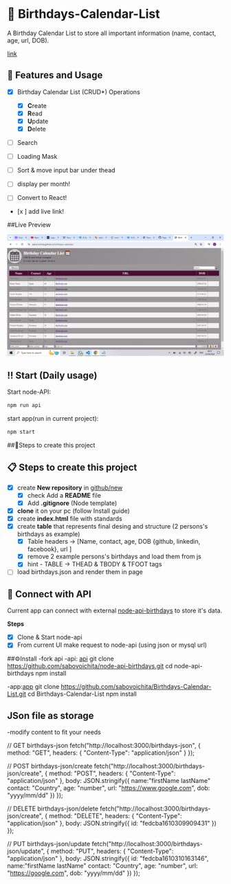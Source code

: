 # 💌 Birthdays-Calendar-List

A Birthday Calendar List to store all important information (name, contact, age, url, DOB).

[link](https://sabovoichita.github.io/birthdays-calendar/)

## 🎂 Features and Usage

- [x] Birthday Calendar List (CRUD\*) Operations

  - [x] **C**reate
  - [x] **R**ead
  - [x] **U**pdate
  - [x] **D**elete

- [ ] Search

- [ ] Loading Mask

- [ ] Sort & move input bar under thead

- [ ] display per month!

- [ ] Convert to React!

- [x ] add live link!

##Live Preview

![Preview](images/preview.png)

## ‼ Start (Daily usage)

Start node-API:

```sh
npm run api
```

start app(run in current project):

```sh
npm start
```

##📝Steps to create this project

## 📋 Steps to create this project

- [x] create **New repository** in [github/new](https://github.com/new)
  - [x] check Add a **README** file
  - [x] Add **.gitignore** (Node template)
- [x] **clone** it on your pc (follow Install guide)
- [x] create **index.html** file with standards
- [x] create **table** that represents final desing and structure (2 persons's birthdays as example)
  - [x] Table headers -> [Name, contact, age, DOB {github, linkedin, facebook}, url ]
  - [x] remove 2 example persons's birthdays and load them from js
  - [x] hint - TABLE -> THEAD & TBODY & TFOOT tags
- [ ] load birthdays.json and render them in page

## 🧩 Connect with API

Current app can connect with external [node-api-birthdays](https://github.com/sabovoichita/node-api-birthdays) to store it's data.

**Steps**

- [x] Clone & Start node-api
- [x] From current UI make request to node-api (using json or mysql url)

##⚙Install
-fork api
-api: [api](https://github.com/sabovoichita/node-api-birthdays)
git clone https://github.com/sabovoichita/node-api-birthdays.git
cd node-api-birthdays
npm install

-app:[app](https://github.com/sabovoichita/Birthdays-Calendar-List)
git clone https://github.com/sabovoichita/Birthdays-Calendar-List.git
cd Birthdays-Calendar-List
npm install

## JSon file as storage

-modify content to fit your needs

// GET birthdays-json
fetch("http://localhost:3000/birthdays-json", {
method: "GET",
headers: {
"Content-Type": "application/json"
}
});

// POST birthdays-json/create
fetch("http://localhost:3000/birthdays-json/create", {
method: "POST",
headers: {
"Content-Type": "application/json"
},
body: JSON.stringify({
name:"firstName lastName"
contact: "Country",
age: "number",
url: "https://www.google.com",
dob: "yyyy/mm/dd"
})
});

// DELETE birthdays-json/delete
fetch("http://localhost:3000/birthdays-json/create", {
method: "DELETE",
headers: {
"Content-Type": "application/json"
},
body: JSON.stringify({ id: "fedcba1610309909431" })
});

// PUT birthdays-json/update
fetch("http://localhost:3000/birthdays-json/update", {
method: "PUT",
headers: {
"Content-Type": "application/json"
},
body: JSON.stringify({
id: "fedcba1610310163146",
name:"firstName lastName"
contact: "Country",
age: "number",
url: "https://google.com",
dob: "yyyy/mm/dd"
})
});
